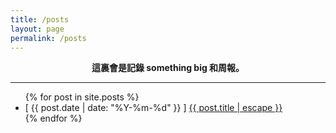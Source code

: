 ```yaml
---
title: /posts
layout: page
permalink: /posts
---
```


<center><b>這裏會是記錄 something big 和周報。</b></center>

<hr/>

<ul>
  {% for post in site.posts %}
  <li>
    [ {{ post.date | date: "%Y-%m-%d" }} ]
    <a href="{{ post.url | relative_url }}"> {{ post.title | escape }} </a>
  </li>
  {% endfor %}
</ul>
